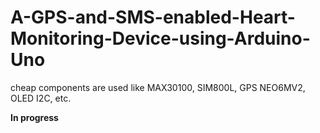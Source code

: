 # A-GPS-and-SMS-enabled-Heart-Monitoring-Device-using-Arduino-Uno
cheap components are used like MAX30100, SIM800L, GPS NEO6MV2, OLED I2C, etc.


**In progress**
